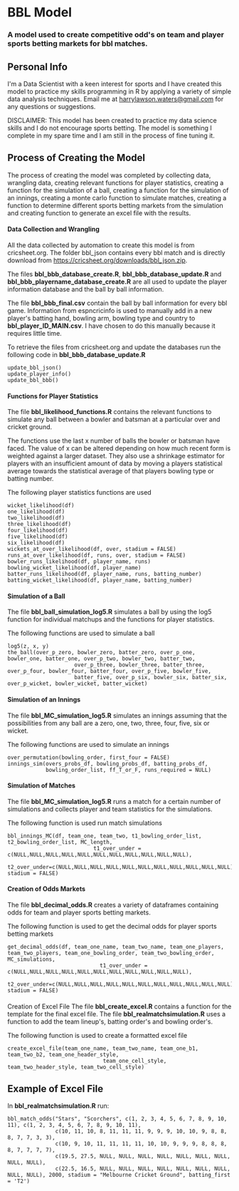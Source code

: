 # BBL Model 
### A model used to create competitive odd's on team and player sports betting markets for bbl matches.

## Personal Info
I'm a Data Scientist with a keen interest for sports and I have created this model to practice my skills programming in R by applying a variety of simple data analysis techniques. Email me at harrylawson.waters@gmail.com for any questions or suggestions.

DISCLAIMER: This model has been created to practice my data science skills and I do not encourage sports betting. The model is something I complete in my spare time and I am still in the process of fine tuning it.

## Process of Creating the Model
The process of creating the model was completed by collecting data, wrangling data, creating relevant functions for player statistics, creating a function for the simulation of a ball, creating a function for the simulation of an innings, creating a monte carlo function to simulate matches, creating a function to determine different sports betting markets from the simulation and creating function to generate an excel file with the results.

#### Data Collection and Wrangling
All the data collected by automation to create this model is from cricsheet.org. The folder bbl_json contains every bbl match and is directly download from https://cricsheet.org/downloads/bbl_json.zip.

The files **bbl_bbb_database_create.R**, **bbl_bbb_database_update.R** and **bbl_bbb_playername_database_create.R** are all used to update the player information database and the ball by ball information. 

The file **bbl_bbb_final.csv** contain the ball by ball information for every bbl game.
Information from espncricinfo is used to manually add in a new player's batting hand, bowling arm, bowling type and country to **bbl_player_ID_MAIN.csv**. I have chosen to do this manually because it requires little time.

To retrieve the files from cricsheet.org and update the databases run the following code in **bbl_bbb_database_update.R**
```
update_bbl_json()
update_player_info()
update_bbl_bbb()
```

#### Functions for Player Statistics
The file **bbl_likelihood_functions.R** contains the relevant functions to simulate any ball between a bowler and batsman at a particular over and cricket ground.

The functions use the last x number of balls the bowler or batsman have faced. The value of x can be altered depending on how much recent form is weighted against a larger dataset. They also use a shrinkage estimator for players with an insufficient amount of data by moving a players statistical average towards the statistical average of that players bowling type or batting number. 

The following player statistics functions are used
```
wicket_likelihood(df)
one_likelihood(df)
two_likelihood(df)
three_likelihood(df)
four_likelihood(df)
five_likelihood(df)
six_likelihood(df)
wickets_at_over_likelihood(df, over, stadium = FALSE)
runs_at_over_likelihood(df, runs, over, stadium = FALSE)
bowler_runs_likelihood(df, player_name, runs)
bowling_wicket_likelihood(df, player_name)
batter_runs_likelihood(df, player_name, runs, batting_number)
batting_wicket_likelihood(df, player_name, batting_number)
```

#### Simulation of a Ball
The file **bbl_ball_simulation_log5.R** simulates a ball by using the log5 function for individual matchups and the functions for player statistics.

The following functions are used to simulate a ball
```
log5(z, x, y)
the_ball(over_p_zero, bowler_zero, batter_zero, over_p_one, bowler_one, batter_one, over_p_two, bowler_two, batter_two, 
                     over_p_three, bowler_three, batter_three, over_p_four, bowler_four, batter_four, over_p_five, bowler_five, 
                     batter_five, over_p_six, bowler_six, batter_six, over_p_wicket, bowler_wicket, batter_wicket)
```

#### Simulation of an Innings
The file **bbl_MC_simulation_log5.R** simulates an innings assuming that the possibilities from any ball are a zero, one, two, three, four, five, six or wicket.

The following functions are used to simulate an innings
```
over_permutation(bowling_order, first_four = FALSE)
innings_sim(overs_probs_df, bowling_probs_df, batting_probs_df, 
            bowling_order_list, ff_T_or_F, runs_required = NULL)
```

#### Simulation of Matches
The file **bbl_MC_simulation_log5.R** runs a match for a certain number of simulations and collects player and team statistics for the simulations.

The following function is used run match simulations
```
bbl_innings_MC(df, team_one, team_two, t1_bowling_order_list, t2_bowling_order_list, MC_length, 
                           t1_over_under = c(NULL,NULL,NULL,NULL,NULL,NULL,NULL,NULL,NULL,NULL,NULL),      
                           t2_over_under=c(NULL,NULL,NULL,NULL,NULL,NULL,NULL,NULL,NULL,NULL,NULL), stadium = FALSE)
```

#### Creation of Odds Markets
The file **bbl_decimal_odds.R** creates a variety of dataframes containing odds for team and player sports betting markets.

The following function is used to get the decimal odds for player sports betting markets
```
get_decimal_odds(df, team_one_name, team_two_name, team_one_players, team_two_players, team_one_bowling_order, team_two_bowling_order, MC_simulations,
                             t1_over_under = c(NULL,NULL,NULL,NULL,NULL,NULL,NULL,NULL,NULL,NULL,NULL), 
                             t2_over_under=c(NULL,NULL,NULL,NULL,NULL,NULL,NULL,NULL,NULL,NULL,NULL), stadium = FALSE)
```
#### 
Creation of Excel File
The file **bbl_create_excel.R** contains a function for the template for the final excel file. The file **bbl_realmatchsimulation.R** uses a function to add the team lineup's, batting order's and bowling order's.

The following function is used to create a formatted excel file
```
create_excel_file(team_one_name, team_two_name, team_one_b1, team_two_b2, team_one_header_style, 
                              team_one_cell_style, team_two_header_style, team_two_cell_style)
```
## Example of Excel File
In **bbl_realmatchsimulation.R** run:
```
bbl_match_odds("Stars", "Scorchers", c(1, 2, 3, 4, 5, 6, 7, 8, 9, 10, 11), c(1, 2, 3, 4, 5, 6, 7, 8, 9, 10, 11), 
               c(10, 11, 10, 8, 11, 11, 11, 9, 9, 9, 10, 10, 9, 8, 8, 8, 7, 7, 3, 3), 
               c(10, 9, 10, 11, 11, 11, 11, 10, 10, 9, 9, 9, 8, 8, 8, 8, 7, 7, 7, 7),
               c(19.5, 27.5, NULL, NULL, NULL, NULL, NULL, NULL, NULL, NULL, NULL), 
               c(22.5, 16.5, NULL, NULL, NULL, NULL, NULL, NULL, NULL, NULL, NULL), 2000, stadium = "Melbourne Cricket Ground", batting_first = 'T2')
```



